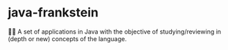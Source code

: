 # java-frankstein
🧟‍♂️ A set of applications in Java with the objective of studying/reviewing in (depth or new) concepts of the language.
